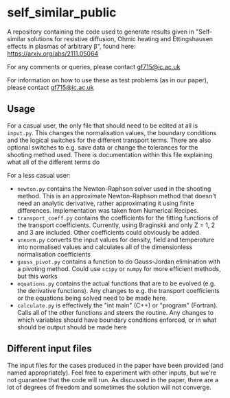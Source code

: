 # self_similar_public
A repository containing the code used to generate results given in "Self-similar solutions for resistive diffusion, Ohmic heating and Ettingshausen effects in plasmas of arbitrary β", found here: https://arxiv.org/abs/2111.05064

For any comments or queries, please contact gf715@ic.ac.uk

For information on how to use these as test problems (as in our paper), please contact gf715@ic.ac.uk

## Usage
For a casual user, the only file that should need to be edited at all is `input.py`. This changes the normalisation values, the boundary conditions and the logical switches for the different transport terms. There are also optional switches to e.g. save data or change the tolerances for the shooting method used. There is documentation within this file explaining what all of the different terms do

For a less casual user:
* `newton.py` contains the Newton-Raphson solver used in the shooting method. This is an approximate Newton-Raphson method that doesn't need an analytic derivative, rather approximating it using finite differences. Implementation was taken from Numerical Recipes.
* `transport_coeff.py` contains the coefficients for the fitting functions of the transport coefficients. Currently, using Braginskii and only Z = 1, 2 and 3 are included. Other coefficients could obviously be added.
* `unnorm.py` converts the input values for density, field and temperature into normalised values and calculates all of the dimensionless normalisation coefficients
* `gauss_pivot.py` contains a function to do Gauss-Jordan elimination with a pivoting method. Could use `scipy` or `numpy` for more efficient methods, but this works
* `equations.py` contains the actual functions that are to be evolved (e.g. the derivative functions). Any changes to e.g. the transport coefficients or the equations being solved need to be made here.
* `calculate.py` is effectively the "int main" (C++) or "program" (Fortran). Calls all of the other functions and steers the routine. Any changes to which variables should have boundary conditions enforced, or in what should be output should be made here

## Different input files

The input files for the cases produced in the paper have been provided (and named appropriately). Feel free to experiment with other inputs, but we're not guarantee that the code will run. As discussed in the paper, there are a lot of degrees of freedom and sometimes the solution will not converge.
